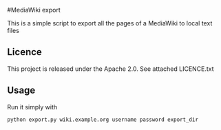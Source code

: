 #MediaWiki export

This is a simple script to export all the pages of a MediaWiki to local text files

## Licence

This project is released under the Apache 2.0. See attached LICENCE.txt

## Usage
Run it simply with

    python export.py wiki.example.org username password export_dir